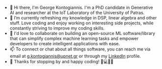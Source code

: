- 👋 Hi there, I'm George Kontogiannis. I'm a PhD candidate in Generative AI and researcher at the IoT Laboratory of the University of Patras.
- 🌱 I’m currently refreshing my knowledge in DSP, linear algebra and other stuff. Love coding and enjoy working on interesting side projects, while constantly striving to improve my coding skills.
- 👯 I'd love to collaborate on building an open-source ML software/library that can simplify complex machine learning tasks and empower developers to create intelligent applications with ease.
- 📫 To connect or chat about all things software, you can reach me via email at [g.kontogiannis@upnet.gr](mailto:g.kontogiannis@upnet.gr) or through my [LinkedIn](https://www.linkedin.com/in/george-kontogiannis/) profile.
- 👀 Thanks for stopping by and happy coding! 🤖💻👨‍💻
